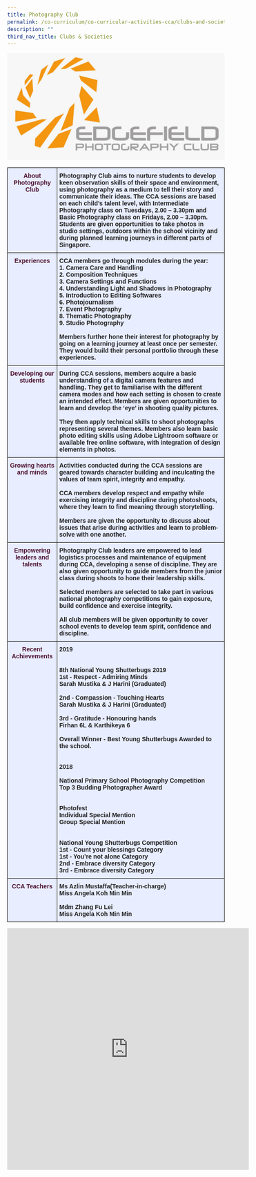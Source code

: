 ```yaml
---
title: Photography Club
permalink: /co-curriculum/co-curricular-activities-cca/clubs-and-societies/photography-club
description: ""
third_nav_title: Clubs & Societies
---
```

![](/images/Logo.jpeg)

<style type="text/css">
.tg  {border-collapse:collapse;border-spacing:0;}
.tg td{border-color:black;border-style:solid;border-width:1px;font-family:Arial, sans-serif;font-size:14px;
  overflow:hidden;padding:10px 5px;word-break:normal;}
.tg th{border-color:black;border-style:solid;border-width:1px;font-family:Arial, sans-serif;font-size:14px;
  font-weight:normal;overflow:hidden;padding:10px 5px;word-break:normal;}
.tg .tg-dafn{background-color:#E8EDFF;color:#4C1130;font-weight:bold;text-align:center;vertical-align:top}
.tg .tg-u05r{background-color:#E8EDFF;color:#222;font-weight:bold;text-align:left;vertical-align:top}
</style>
<table class="tg">
<thead>
  <tr>
    <th class="tg-dafn"><span style="background-color:transparent">About </span>Photography Club<br></th>
    <th class="tg-u05r">Photography Club aims to nurture students to develop keen observation skills of their space and environment, using photography as a medium to tell their story and communicate their ideas. The CCA sessions are based on each child’s talent level, with Intermediate Photography class on Tuesdays, 2.00 – 3.30pm and Basic Photography class on Fridays, 2.00 – 3.30pm. Students are given opportunities to take photos in studio settings, outdoors within the school vicinity and during planned learning journeys in different parts of Singapore.</th>
  </tr>
</thead>
<tbody>
  <tr>
    <td class="tg-dafn">Experiences</td>
    <td class="tg-u05r">CCA members go through modules during the year:<br>1.   Camera Care and Handling<br>2.   Composition Techniques<br>3.   Camera Settings and Functions<br>4.   Understanding Light and Shadows in Photography<br>5.   Introduction to Editing Softwares<br>6.   Photojournalism<br>7.   Event Photography<br>8.   Thematic Photography<br>9.   Studio Photography<br><br>Members further hone their interest for photography by going on a learning journey at least once per semester. They would build their personal portfolio through these experiences.</td>
  </tr>
  <tr>
    <td class="tg-dafn">Developing our students</td>
    <td class="tg-u05r">During CCA sessions, members acquire a basic understanding of a digital camera features and handling. They get to familiarise with the different camera modes and how each setting is chosen to create an intended effect. Members are given opportunities to learn and develop the ‘eye’ in shooting quality pictures.<br><br>They then apply technical skills to shoot photographs representing several themes. Members also learn basic photo editing skills using Adobe Lightroom software or available free online software, with integration of design elements in photos.<br></td>
  </tr>
  <tr>
    <td class="tg-dafn">Growing hearts and minds</td>
    <td class="tg-u05r">Activities conducted during the CCA sessions are geared towards character building and inculcating the values of team spirit, integrity and empathy.<br><br>CCA members develop respect and empathy while exercising integrity and discipline during photoshoots, where they learn to find meaning through storytelling.<br><br>Members are given the opportunity to discuss about issues that arise during activities and learn to problem-solve with one another.</td>
  </tr>
  <tr>
    <td class="tg-dafn">Empowering leaders and talents</td>
    <td class="tg-u05r">Photography Club leaders are empowered to lead logistics processes and maintenance of equipment during CCA, developing a sense of discipline. They are also given opportunity to guide members from the junior class during shoots to hone their leadership skills.<br><br>Selected members are selected to take part in various national photography competitions to gain exposure, build confidence and exercise integrity.<br><br>All club members will be given opportunity to cover school events to develop team spirit, confidence and discipline.</td>
  </tr>
  <tr>
    <td class="tg-dafn">Recent Achievements</td>
    <td class="tg-u05r">2019<br><br><br>8th National Young Shutterbugs 2019<br>1st - Respect - Admiring Minds<br> Sarah Mustika &amp; J Harini (Graduated)<br><br>2nd - Compassion - Touching Hearts<br> Sarah Mustika &amp; J Harini (Graduated)<br><br>3rd - Gratitude - Honouring hands<br> Firhan 6L &amp; Karthikeya 6<br><br>Overall Winner - Best Young Shutterbugs Awarded to the school.<br><br><br>2018<br><br>National Primary School Photography Competition<br>Top 3 Budding Photographer Award<br><br><br>Photofest<br>Individual Special Mention<br>Group Special Mention<br><br><br>National Young Shutterbugs Competition<br>1st - Count your blessings Category<br>1st - You’re not alone Category<br>2nd - Embrace diversity Category<br>3rd - Embrace diversity Category<br></td>
  </tr>
  <tr>
    <td class="tg-dafn">CCA Teachers</td>
    <td class="tg-u05r">Ms Azlin Mustaffa(Teacher-in-charge)<br>Miss Angela Koh Min Min<br><br>Mdm Zhang Fu Lei<br>Miss Angela Koh Min Min<br></td>
  </tr>
</tbody>
</table>

<iframe allowfullscreen="true" height="560" width="560" frameborder="0" src="https://docs.google.com/presentation/d/e/2PACX-1vTdtDleu7xouq2-pfhNC_eKhdxQ_5DAFML4MUas4Pgg8eLK8lwdp21vOfKMTAIeEpsxdx6sjyI_sNgf/embed?start=true&amp;loop=true&amp;delayms=3000"></iframe>